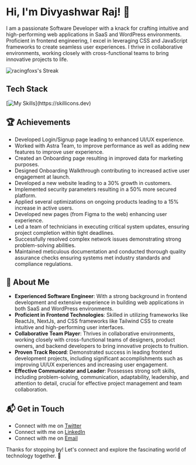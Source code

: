 # Hi, I'm Divyashwar Raj! 👋

I am a passionate Software Developer with a knack for crafting intuitive and high-performing web applications in SaaS and WordPress environments. Proficient in frontend engineering, I excel in leveraging CSS and JavaScript frameworks to create seamless user experiences. I thrive in collaborative environments, working closely with cross-functional teams to bring innovative projects to life.

![racingfoxs's Streak](https://github-readme-streak-stats.herokuapp.com/?user=racingfoxs&theme=vue-dark&hide_border=true)


## Tech Stack
[![My Skills](https://skillicons.dev/icons?i=js,html,css,nextjs,react,npm,pnpm,php,tailwind,wordpress,ps,git,d3,ts,)](https://skillicons.dev)


 ## 🏆 Achievements

- Developed Login/Signup page leading to enhanced UI/UX experience.
- Worked with Astra Team, to improve performance as well as adding new features to improve user experience.
- Created an Onboarding page resulting in improved data for marketing purposes.
- Designed Onboarding Walkthrough contributing to increased active user engagement at launch.
- Developed a new website leading to a 30% growth in customers.
- Implemented security parameters resulting in a 50% more secured platform.
- Applied several optimizations on ongoing products leading to a 15% increase in active users.
- Developed new pages (from Figma to the web) enhancing user experience.
- Led a team of technicians in executing critical system updates, ensuring project completion within tight deadlines.
- Successfully resolved complex network issues demonstrating strong problem-solving abilities.
- Maintained meticulous documentation and conducted thorough quality assurance checks ensuring systems met industry standards and compliance regulations.



## 🚀 About Me

- **Experienced Software Engineer**: With a strong background in frontend development and extensive experience in building web applications in both SaaS and WordPress environments.
- **Proficient in Frontend Technologies**: Skilled in utilizing frameworks like ReactJs, NextJs, and CSS frameworks like Tailwind CSS to create intuitive and high-performing user interfaces.
- **Collaborative Team Player**: Thrives in collaborative environments, working closely with cross-functional teams of designers, product owners, and backend developers to bring innovative projects to fruition.
- **Proven Track Record**: Demonstrated success in leading frontend development projects, including significant accomplishments such as improving UI/UX experiences and increasing user engagement.
- **Effective Communicator and Leader**: Possesses strong soft skills, including problem-solving, communication, adaptability, leadership, and attention to detail, crucial for effective project management and team collaboration.


## 📬 Get in Touch

- Connect with me on [Twitter](https://twitter.com/divyashwar)
- Connect with me on [LinkedIn](https://www.linkedin.com/in/divyashwar)
- Connect with me on [Email](mailto:clixacom@gmail.com)

Thanks for stopping by! Let's connect and explore the fascinating world of technology together. 🚀
